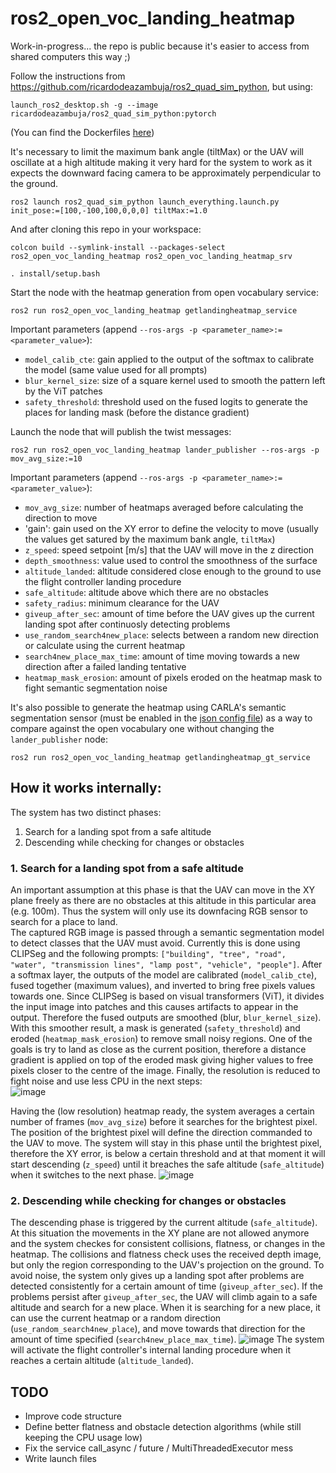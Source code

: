 # ros2_open_voc_landing_heatmap

Work-in-progress... the repo is public because it's easier to access from shared computers this way ;)

Follow the instructions from https://github.com/ricardodeazambuja/ros2_quad_sim_python, but using:
```
launch_ros2_desktop.sh -g --image ricardodeazambuja/ros2_quad_sim_python:pytorch
```
(You can find the Dockerfiles [here](https://github.com/ricardodeazambuja/ros2_quad_sim_python/tree/main/docker))

It's necessary to limit the maximum bank angle (tiltMax) or the UAV will oscillate at a high altitude making it very 
hard for the system to work as it expects the downward facing camera to be approximately perpendicular to the ground.
```
ros2 launch ros2_quad_sim_python launch_everything.launch.py init_pose:=[100,-100,100,0,0,0] tiltMax:=1.0
```

And after cloning this repo in your workspace:
```
colcon build --symlink-install --packages-select ros2_open_voc_landing_heatmap ros2_open_voc_landing_heatmap_srv
```

```
. install/setup.bash
```

Start the node with the heatmap generation from open vocabulary service:
```
ros2 run ros2_open_voc_landing_heatmap getlandingheatmap_service
```
Important parameters (append `--ros-args -p <parameter_name>:=<parameter_value>`):
* `model_calib_cte`: gain applied to the output of the softmax to calibrate the model (same value used for all prompts)
* `blur_kernel_size`: size of a square kernel used to smooth the pattern left by the ViT patches
* `safety_threshold`: threshold used on the fused logits to generate the places for landing mask (before the distance gradient)


Launch the node that will publish the twist messages:
```
ros2 run ros2_open_voc_landing_heatmap lander_publisher --ros-args -p mov_avg_size:=10
```
Important parameters (append `--ros-args -p <parameter_name>:=<parameter_value>`):
* `mov_avg_size`: number of heatmaps averaged before calculating the direction to move
* 'gain': gain used on the XY error to define the velocity to move (usually the values get satured by the maximum bank angle, `tiltMax`)
* `z_speed`: speed setpoint [m/s] that the UAV will move in the z direction
* `depth_smoothness`: value used to control the smoothness of the surface 
* `altitude_landed`: altitude considered close enough to the ground to use the flight controller landing procedure
* `safe_altitude`: altitude above which there are no obstacles
* `safety_radius`: minimum clearance for the UAV
* `giveup_after_sec`: amount of time before the UAV gives up the current landing spot after continuosly detecting problems
* `use_random_search4new_place`: selects between a random new direction or calculate using the current heatmap
* `search4new_place_max_time`: amount of time moving towards a new direction after a failed landing tentative
* `heatmap_mask_erosion`: amount of pixels eroded on the heatmap mask to fight semantic segmentation noise

It's also possible to generate the heatmap using CARLA's semantic segmentation sensor (must be enabled in the [json config file](https://github.com/ricardodeazambuja/ros2_quad_sim_python/blob/24747bb8c7d0cb3f35087b4154da1cfbec49527a/src/ros2_quad_sim_python/cfg/flying_sensor_full.json)) as a way to compare against the open vocabulary one without changing the `lander_publisher` node:
```
ros2 run ros2_open_voc_landing_heatmap getlandingheatmap_gt_service
```

## How it works internally:
The system has two distinct phases:
1. Search for a landing spot from a safe altitude
2. Descending while checking for changes or obstacles

### 1. Search for a landing spot from a safe altitude
An important assumption at this phase is that the UAV can move in the XY plane freely as there are no obstacles at this altitude in this particular area (e.g. 100m). Thus the system will only use its downfacing RGB sensor to search for a place to land.     
The captured RGB image is passed through a semantic segmentation model to detect classes that the UAV must avoid. Currently this is done using CLIPSeg and the following prompts: `["building", "tree", "road", "water", "transmission lines", "lamp post", "vehicle", "people"]`. After a softmax layer, the outputs of the model are calibrated (`model_calib_cte`), fused together (maximum values), and inverted to bring free pixels values towards one. Since CLIPSeg is based on visual transformers (ViT), it divides the input image into patches and this causes artifacts to appear in the output. Therefore the fused outputs are smoothed (blur, `blur_kernel_size`). With this smoother result, a mask is generated (`safety_threshold`) and eroded (`heatmap_mask_erosion`) to remove small noisy regions. One of the goals is try to land as close as the current position, therefore a distance gradient is applied on top of the eroded mask giving higher values to free pixels closer to the centre of the image. Finally, the resolution is reduced to fight noise and use less CPU in the next steps:     
![image](https://github.com/ricardodeazambuja/ros2_open_voc_landing_heatmap/assets/6606382/8da0e4af-cb85-4a4a-87e6-555c64ed8552)

Having the (low resolution) heatmap ready, the system averages a certain number of frames (`mov_avg_size`) before it searches for the brightest pixel. The position of the brightest pixel will define the direction commanded to the UAV to move. The system will stay in this phase until the brightest pixel, therefore the XY error, is below a certain threshold and at that moment it will start descending (`z_speed`) until it breaches the safe altitude (`safe_altitude`) when it switches to the next phase.
![image](https://github.com/ricardodeazambuja/ros2_open_voc_landing_heatmap/assets/6606382/3d6fe182-318c-4428-ad33-cd4031a4f30b)

### 2. Descending while checking for changes or obstacles
The descending phase is triggered by the current altitude (`safe_altitude`). At this situation the movements in the XY plane are not allowed anymore and the system checkes for consistent collisions, flatness, or changes in the heatmap. The collisions and flatness check uses the received depth image, but only the region corresponding to the UAV's projection on the ground. To avoid noise, the system only gives up a landing spot after problems are detected consistently for a certain amount of time (`giveup_after_sec`). If the problems persist after `giveup_after_sec`, the UAV will climb again to a safe altitude and search for a new place. When it is searching for a new place, it can use the current heatmap or a random direction (`use_random_search4new_place`), and move towards that direction for the amount of time specified (`search4new_place_max_time`).
![image](https://github.com/ricardodeazambuja/ros2_open_voc_landing_heatmap/assets/6606382/1df3e9f6-9e8a-4777-aa67-fe7f8f113079)
The system will activate the flight controller's internal landing procedure when it reaches a certain altitude (`altitude_landed`).


## TODO
* Improve code structure
* Define better flatness and obstacle detection algorithms (while still keeping the CPU usage low)
* Fix the service call_async / future / MultiThreadedExecutor mess
* Write launch files
